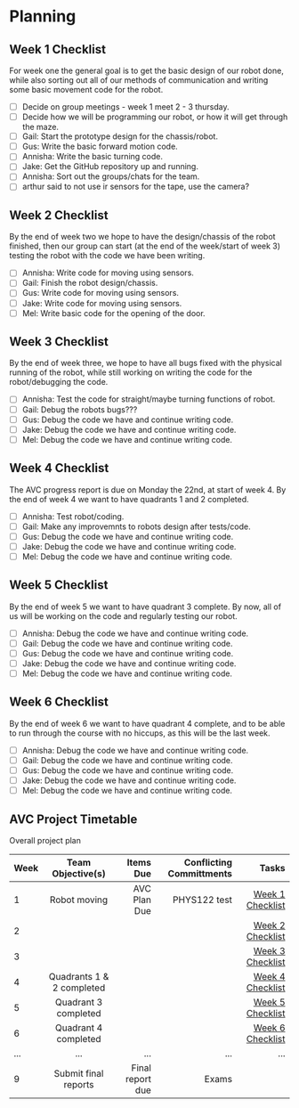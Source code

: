# Planning

## Week 1 Checklist
For week one the general goal is to get the basic design of our robot done, while also sorting out all of our methods of communication and writing some basic movement code for the robot.
- [ ] Decide on group meetings - week 1 meet 2 - 3 thursday.
- [ ] Decide how we will be programming our robot, or how it will get through the maze.
- [ ] Gail: Start the prototype design for the chassis/robot.
- [ ] Gus: Write the basic forward motion code.
- [ ] Annisha: Write the basic turning code.
- [ ] Jake: Get the GitHub repository up and running.
- [ ] Annisha: Sort out the groups/chats for the team.
- [ ] arthur said to not use ir sensors for the tape, use the camera?

## Week 2 Checklist
By the end of week two we hope to have the design/chassis of the robot finished, then our group can start (at the end of the week/start of week 3) testing the robot with the code we have been writing. 
- [ ] Annisha: Write code for moving using sensors.
- [ ] Gail: Finish the robot design/chassis.
- [ ] Gus: Write code for moving using sensors.
- [ ] Jake: Write code for moving using sensors.
- [ ] Mel: Write basic code for the opening of the door.

## Week 3 Checklist
By the end of week three, we hope to have all bugs fixed with the physical running of the robot, while still working on writing the code for the robot/debugging the code.
- [ ] Annisha: Test the code for straight/maybe turning functions of robot.
- [ ] Gail: Debug the robots bugs???
- [ ] Gus: Debug the code we have and continue writing code.
- [ ] Jake: Debug the code we have and continue writing code.
- [ ] Mel: Debug the code we have and continue writing code.

## Week 4 Checklist
The AVC progress report is due on Monday the 22nd, at start of week 4. By the end of week 4 we want to have quadrants 1 and 2 completed.
- [ ] Annisha: Test robot/coding.
- [ ] Gail: Make any improvemnts to robots design after tests/code.
- [ ] Gus: Debug the code we have and continue writing code.
- [ ] Jake: Debug the code we have and continue writing code.
- [ ] Mel: Debug the code we have and continue writing code.

## Week 5 Checklist
By the end of week 5 we want to have quadrant 3 complete. By now, all of us will be working on the code and regularly testing our robot.
- [ ] Annisha: Debug the code we have and continue writing code.
- [ ] Gail: Debug the code we have and continue writing code.
- [ ] Gus: Debug the code we have and continue writing code.
- [ ] Jake: Debug the code we have and continue writing code.
- [ ] Mel: Debug the code we have and continue writing code.

## Week 6 Checklist
By the end of week 6 we want to have quadrant 4 complete, and to be able to run through the course with no hiccups, as this will be the last week.
- [ ] Annisha: Debug the code we have and continue writing code.
- [ ] Gail: Debug the code we have and continue writing code.
- [ ] Gus: Debug the code we have and continue writing code.
- [ ] Jake: Debug the code we have and continue writing code.
- [ ] Mel: Debug the code we have and continue writing code.

## AVC Project Timetable
Overall project plan

| Week  | Team Objective(s)  | Items Due | Conflicting Committments | Tasks |
| :------------ |:---------------:| ------: | ------: | ------: |
| 1   | Robot moving | AVC Plan Due | PHYS122 test | [Week 1 Checklist](#week-1-checklist) | 
| 2   |  |  | | [Week 2 Checklist](#week-2-checklist) |
| 3   |  |  | | [Week 3 Checklist](#week-3-checklist) |
| 4   | Quadrants 1 & 2 completed |  | | [Week 4 Checklist](#week-4-checklist) |
| 5   | Quadrant 3 completed |  | | [Week 5 Checklist](#week-5-checklist) |
| 6   | Quadrant 4 completed |  | | [Week 6 Checklist](#week-6-checklist) |
| ...     | ... | ... | ... | ... |
| 9   | Submit final reports | Final report due | Exams | |
